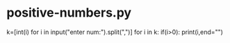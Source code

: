 # positive-numbers.py
k=[int(i) for i in input("enter num:").split(",")]
for i in k:
    if(i>0):
        print(i,end="")

